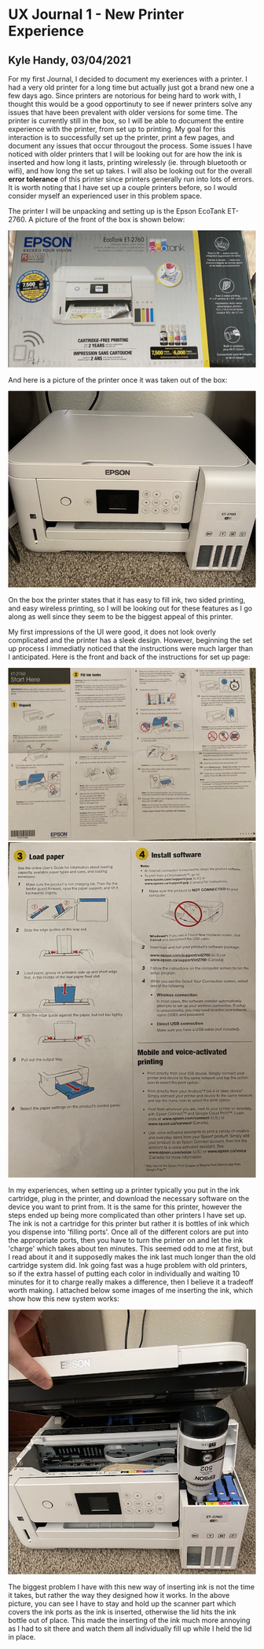 # UX Journal 1 - New Printer Experience

## Kyle Handy, 03/04/2021

  For my first Journal, I decided to document my exeriences with a printer. I had a very old printer for a long time but actually just got a brand new one a few days ago. Since printers are notorious for being hard to work with, I thought this would be a good opportinuty to see if newer printers solve any issues that have been prevalent with older versions for some time. The printer is currently still in the box, so I will be able to document the entire experience with the printer, from set up to printing. My goal for this interaction is to successfully set up the printer, print a few pages, and document any issues that occur througout the process. Some issues I have noticed with older printers that I will be looking out for are how the ink is inserted and how long it lasts, printing wirelessly (ie. through bluetooth or wifi), and how long the set up takes. I will also be looking out for the overall **error tolerance** of this printer since printers generally run into lots of errors. It is worth noting that I have set up a couple printers before, so I would consider myself an experienced user in this problem space.
  
The printer I will be unpacking and setting up is the Epson EcoTank ET-2760. A picture of the front of the box is shown below:

![alt text](https://github.com/UsabilityEngineering/ux-portfolio-khandy7/blob/master/UX_Journal1/Front_box.png?raw=true)

And here is a picture of the printer once it was taken out of the box:

![alt text](https://github.com/UsabilityEngineering/ux-portfolio-khandy7/blob/master/UX_Journal1/printer.png?raw=true)

  On the box the printer states that it has easy to fill ink, two sided printing, and easy wireless printing, so I will be looking out for these features as I go along as well since they seem to be the biggest appeal of this printer.

  My first impressions of the UI were good, it does not look overly complicated and the printer has a sleek design. However, beginning the set up process I immediatly noticed that the instructions were much larger than I anticipated. Here is the front and back of the instructions for set up page:
  
![alt text](https://github.com/UsabilityEngineering/ux-portfolio-khandy7/blob/master/UX_Journal1/front_page.png?raw=true)
![alt text](https://github.com/UsabilityEngineering/ux-portfolio-khandy7/blob/master/UX_Journal1/back_page.png?raw=true)

  In my experiences, when setting up a printer typically you put in the ink cartridge, plug in the printer, and download the necessary software on the device you want to print from. It is the same for this printer, however the steps ended up being more complicated than other printers I have set up. The ink is not a cartridge for this printer but rather it is bottles of ink which you dispense into 'filling ports'. Once all of the different colors are put into the appropriate ports, then you have to turn the printer on and let the ink 'charge' which takes about ten minutes. This seemed odd to me at first, but I read about it and it supposedly makes the ink last much longer than the old cartridge system did. Ink going fast was a huge problem with old printers, so if the extra hassel of putting each color in individually and waiting 10 minutes for it to charge really makes a difference, then I believe it a tradeoff worth making. I attached below some images of me inserting the ink, which show how this new system works: 
  
![alt text](https://github.com/UsabilityEngineering/ux-portfolio-khandy7/blob/master/UX_Journal1/inserting_ink.png?raw=true)
  
  The biggest problem I have with this new way of inserting ink is not the time it takes, but rather the way they designed how it works. In the above picture, you can see I have to stay and hold up the scanner part which covers the ink ports as the ink is inserted, otherwise the lid hits the ink bottle out of place. This made the inserting of the ink much more annoying as I had to sit there and watch them all individually fill up while I held the lid in place. 
